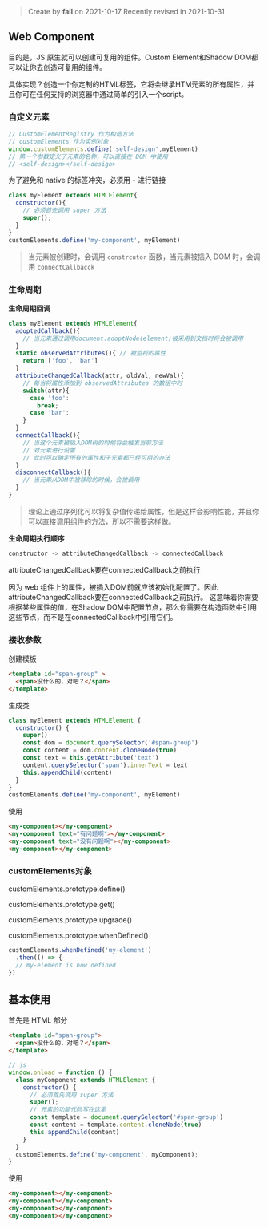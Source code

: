 > Create by **fall** on 2021-10-17
> Recently revised in 2021-10-31

## Web Component

目的是，JS 原生就可以创建可复用的组件。Custom Element和Shadow DOM都可以让你去创造可复用的组件。

具体实现？创造一个你定制的HTML标签，它将会继承HTM元素的所有属性，并且你可在任何支持的浏览器中通过简单的引入一个script。

### 自定义元素

```js
// CustomElementRegistry 作为构造方法
// customElements 作为实例对象
window.customElements.define('self-design',myElement)
// 第一个参数定义了元素的名称，可以直接在 DOM 中使用
// <self-design></self-design>
```

为了避免和 native 的标签冲突，必须用 `-` 进行链接

```js
class myElement extends HTMLElement{
  constructor(){
    // 必须首先调用 super 方法
    super();
  }
}
customElements.define('my-component', myElement)
```

> 当元素被创建时，会调用 `constrcutor` 函数，当元素被插入 DOM 时，会调用 `connectCallbacck`

### 生命周期

**生命周期回调**

```js
class myElement extends HTMLElement{
  adoptedCallback(){
    // 当元素通过调用document.adoptNode(element)被采用到文档时将会被调用
  }
  static observedAttributes(){ // 被监视的属性
    return ['foo', 'bar']
  }
  attributeChangedCallback(attr, oldVal, newVal){
    // 每当将属性添加到 observedAttributes 的数组中时
    switch(attr){
      case 'foo': 
        break;
      case 'bar':
    }
  }
  connectCallback(){
    // 当这个元素被插入DOM树的时候将会触发当前方法
    // 对元素进行设置
    // 此时可以确定所有的属性和子元素都已经可用的办法
  }
  disconnectCallback(){
    // 当元素从DOM中被移除的时候，会被调用
  }
}
```

> 理论上通过序列化可以将复杂值传递给属性，但是这样会影响性能，并且你可以直接调用组件的方法，所以不需要这样做。

**生命周期执行顺序**

```js
constructor -> attributeChangedCallback -> connectedCallback
```

attributeChangedCallback要在connectedCallback之前执行

因为 web 组件上的属性，被插入DOM前就应该初始化配置了。因此attributeChangedCallback要在connectedCallback之前执行。 这意味着你需要根据某些属性的值，在Shadow  DOM中配置节点，那么你需要在构造函数中引用这些节点，而不是在connectedCallback中引用它们。

### 接收参数

创建模板

```html
<template id="span-group" >
  <span>没什么的，对吧？</span>
</template>
```

生成类

```js
class myElement extends HTMLElement {
  constructor() {
    super()
    const dom = document.querySelector('#span-group')
    const content = dom.content.cloneNode(true)
    const text = this.getAttribute('text')
    content.querySelector('span').innerText = text
    this.appendChild(content)
  }
}
customElements.define('my-component', myElement)
```

使用

```html
<my-component></my-component>
<my-component text="有问题啊"></my-component>
<my-component text="没有问题啊"></my-component>
<my-component></my-component>
```



### customElements对象

customElements.prototype.define()

customElements.prototype.get()

customElements.prototype.upgrade()

customElements.prototype.whenDefined()

```js
customElements.whenDefined('my-element')
  .then(() => {
  // my-element is now defined
})
```

## 基本使用

首先是 HTML 部分

```html
<template id="span-group">
  <span>没什么的，对吧？</span>
</template>
```

```js
// js
window.onload = function () {
  class myComponent extends HTMLElement {
    constructor() {
      // 必须首先调用 super 方法
      super();
      // 元素的功能代码写在这里
      const template = document.querySelector('#span-group')
      const content = template.content.cloneNode(true)
      this.appendChild(content)
    }
  }
  customElements.define('my-component', myComponent);
}
```

使用

```html
<my-component></my-component>
<my-component></my-component>
<my-component></my-component>
<my-component></my-component>
```

